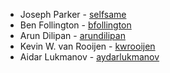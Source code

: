 * Joseph Parker - [selfsame](https://github.com/selfsame)
* Ben Follington - [bfollington](https://github.com/bfollington)
* Arun Dilipan - [arundilipan](https://github.com/arundilipan)
* Kevin W. van Rooijen - [kwrooijen](https://github.com/kwrooijen)
* Aidar Lukmanov - [aydarlukmanov](https://github.com/aydarlukmanov)
